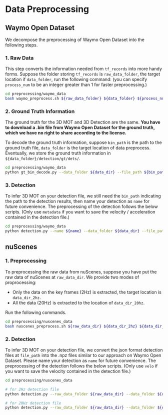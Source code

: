 # Data Preprocessing

## Waymo Open Dataset

We decompose the preprocessing of Waymo Open Dataset into the following steps.

### 1. Raw Data

This step converts the information needed from `tf_records` into more handy forms. Suppose the folder storing `tf_records` is `raw_data_folder`, the target location if `data_folder`, run the following command: (you can specify `process_num` to be an integer greater than 1 for faster preprocessing.)

```bash
cd preprocessing/waymo_data
bash waymo_preprocess.sh ${raw_data_folder} ${data_folder} ${process_num}
```

### 2. Ground Truth Information

The ground truth for the 3D MOT and 3D Detection are the same. **You have to download a .bin file from Waymo Open Dataset for the ground truth, which we have no right to share according to the license.** 

To decode the ground truth information, suppose `bin_path` is the path to the ground truth file, `data_folder` is the target location of data preprocess. Eventually, we store the ground truth information in `${data_folder}/detection/gt/dets/`.

```bash
cd preprocessing/waymo_data
python gt_bin_decode.py --data_folder ${data_dir} --file_path ${bin_path}
```

### 3. Detection

To infer 3D MOT on your detection file, we still need the `bin_path` indicating the path to the detection results, then name your detection as `name` for future convenience. The preprocessing of the detection follows the below scripts. (Only use `metadata` if you want to save the velocity / acceleration contained in the detection file.)

```bash
cd preprocessing/waymo_data
python detection.py --name ${name} --data_folder ${data_dir} --file_path ${bin_path} --metadata --id
```

## nuScenes

### 1. Preprocessing

To preprocessing the raw data from nuScenes, suppose you have put the raw data of nuScenes at `raw_data_dir`. We provide two modes of proprocessing:
* Only the data on the key frames (2Hz) is extracted, the target location is `data_dir_2hz`.
* All the data (20Hz) is extracted to the location of `data_dir_20hz`.

Run the following commands.

```bash
cd preprocessing/nuscenes_data
bash nuscenes_preprocess.sh ${raw_data_dir} ${data_dir_2hz} ${data_dir_20hz}
```

### 2. Detection

To infer 3D MOT on your detection file, we convert the json format detection files at `file_path` into the .npz files similar to our approach on Waymo Open Dataset. Please name your detection as `name` for future convenience. The preprocessing of the detection follows the below scripts. (Only use `velo` if you want to save the velocity contained in the detection file.)

```bash
cd preprocessing/nuscenes_data

# for 2Hz detection file
python detection.py --raw_data_folder ${raw_data_dir} --data_folder ${data_dir_2hz} --det_name ${name} --file_path ${file_path} --mode 2hz --velo

# for 20Hz detection file
python detection.py --raw_data_folder ${raw_data_dir} --data_folder ${data_dir_20hz} --det_name ${name} --file_path ${file_path} --mode 20hz --velo
```
